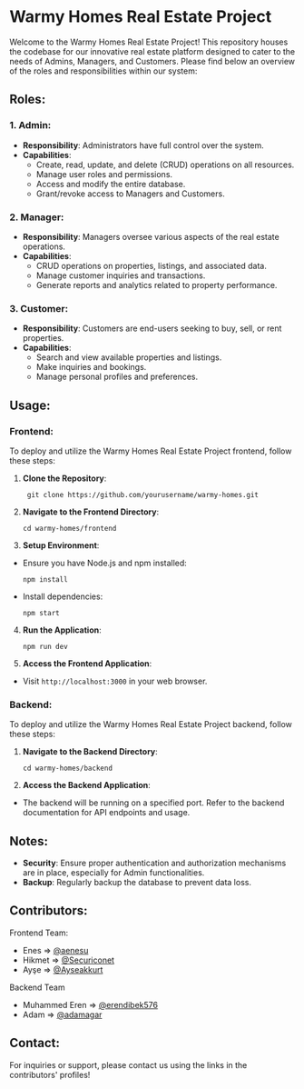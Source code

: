 # Warmy Homes Real Estate Project

Welcome to the Warmy Homes Real Estate Project! This repository houses the codebase for our innovative real estate platform designed to cater to the needs of Admins, Managers, and Customers. Please find below an overview of the roles and responsibilities within our system:

## Roles:

### 1. Admin:
- **Responsibility**: Administrators have full control over the system.
- **Capabilities**:
  - Create, read, update, and delete (CRUD) operations on all resources.
  - Manage user roles and permissions.
  - Access and modify the entire database.
  - Grant/revoke access to Managers and Customers.

### 2. Manager:
- **Responsibility**: Managers oversee various aspects of the real estate operations.
- **Capabilities**:
  - CRUD operations on properties, listings, and associated data.
  - Manage customer inquiries and transactions.
  - Generate reports and analytics related to property performance.

### 3. Customer:
- **Responsibility**: Customers are end-users seeking to buy, sell, or rent properties.
- **Capabilities**:
  - Search and view available properties and listings.
  - Make inquiries and bookings.
  - Manage personal profiles and preferences.

## Usage:

### Frontend:

To deploy and utilize the Warmy Homes Real Estate Project frontend, follow these steps:

1. **Clone the Repository**:
   ```
    git clone https://github.com/yourusername/warmy-homes.git
    ```
2. **Navigate to the Frontend Directory**:
    ```
    cd warmy-homes/frontend
    ```
3. **Setup Environment**:
- Ensure you have Node.js and npm installed:
  ```
  npm install
  ```
- Install dependencies:
  ```
  npm start
  ```
4. **Run the Application**:
   ```
   npm run dev
   ```
5. **Access the Frontend Application**:
- Visit `http://localhost:3000` in your web browser.

### Backend:

To deploy and utilize the Warmy Homes Real Estate Project backend, follow these steps:

1. **Navigate to the Backend Directory**:
   ```
   cd warmy-homes/backend
   ```
2. **Access the Backend Application**:
- The backend will be running on a specified port. Refer to the backend documentation for API endpoints and usage.

## Notes:

- **Security**: Ensure proper authentication and authorization mechanisms are in place, especially for Admin functionalities.
- **Backup**: Regularly backup the database to prevent data loss.

## Contributors:

Frontend Team:
- Enes => [@aenesu](https://github.com/aenesu)
- Hikmet => [@Securiconet](https://github.com/Securiconet)
- Ayşe => [@Ayseakkurt](https://github.com/Ayseakkurt)

Backend Team
- Muhammed Eren => [@erendibek576](https://github.com/erendibek576)
- Adam => [@adamagar](https://github.com/adamagar)

## Contact:

For inquiries or support, please contact us using the links in the contributors' profiles!

